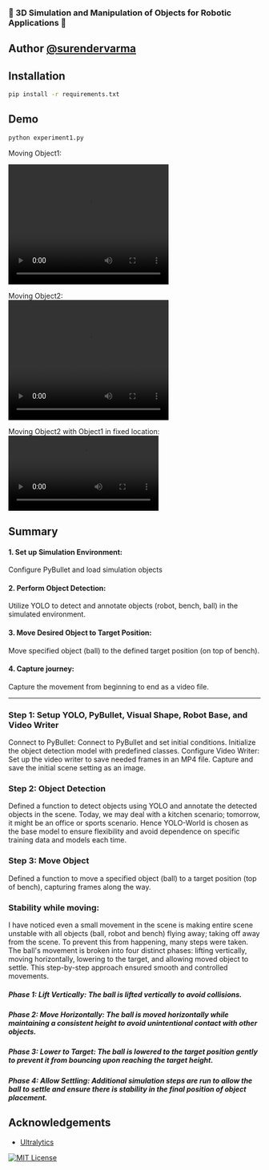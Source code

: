 ### 🤖 3D Simulation and Manipulation of Objects for Robotic Applications 🤖

## Author [@surendervarma](https://www.github.com/surenderdev)


## Installation

```bash
pip install -r requirements.txt
```
    
## Demo


```bash
python experiment1.py
```


Moving Object1:
<br />

<video controls src="ball1_robot_animation.mp4" width="320" height="240" title="Title" >
</video>

Moving Object2:
<br />
<video src="ball2_robot_animation.mp4" width="320" height="240" controls></video>

Moving Object2 with Object1 in fixed location:
<br />
<video controls src="ball2_ball1fixed_robot_animation.mp4" title="Title"></video>


## Summary

#### 1.	Set up Simulation Environment:

Configure PyBullet and load simulation objects 

#### 2.	Perform Object Detection:

Utilize YOLO to detect and annotate objects (robot, bench, ball) in the simulated environment.

#### 3.	Move Desired Object to Target Position:
Move specified object (ball) to the defined target position (on top of bench).

#### 4.	Capture journey:
Capture the movement from beginning to end as a video file.

----------
### Step 1: Setup YOLO, PyBullet, Visual Shape, Robot Base, and Video Writer
Connect to PyBullet: Connect to PyBullet and set initial conditions.
Initialize the object detection model with predefined classes. 
Configure Video Writer: Set up the video writer to save needed frames in an MP4 file.
Capture and save the initial scene setting as an image.
### Step 2: Object Detection
Defined a function to detect objects using YOLO and annotate the detected objects in the scene. Today, we may deal with a kitchen scenario; tomorrow, it might be an office or sports scenario. Hence YOLO-World is chosen as the base model to ensure flexibility and avoid dependence on specific training data and models each time.
### Step 3: Move Object
Defined a function to move a specified object (ball) to a target position (top of bench), capturing frames along the way.
### Stability while moving:
I have noticed even a small movement in the scene is making entire scene unstable with all objects (ball, robot and bench) flying away; taking off away from the scene. To prevent this from happening, many steps were taken. 
The ball's movement is broken into four distinct phases: lifting vertically, moving horizontally, lowering to the target, and allowing moved object to settle. This step-by-step approach ensured smooth and controlled movements.
 ##### Phase 1: Lift Vertically: The ball is lifted vertically to avoid collisions. 
 ##### Phase 2: Move Horizontally: The ball is moved horizontally while maintaining a consistent height to avoid unintentional contact with other objects.
##### Phase 3: Lower to Target: The ball is lowered to the target position gently to prevent it from bouncing upon reaching the target height.
##### Phase 4: Allow Settling: Additional simulation steps are run to allow the ball to settle and ensure there is stability in the final position of object placement.


## Acknowledgements

 - [Ultralytics](https://docs.ultralytics.com/models/yolo-world/)

[![MIT License](https://img.shields.io/badge/License-MIT-green.svg)](https://choosealicense.com/licenses/mit/)